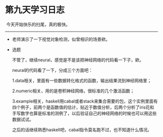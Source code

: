 # 第九天学习日志

​	今天开始快乐的扫尾，真的极快。

---

* 老师演示了一下视觉对象检测，似曾相识的场景欸。

* 选题

   不管了，继续neural，感觉是不是该把神经网络的代码看一下子，欸。
   
   neural的代码看了一下，分成三个方面吧：
   
   1.data相关，里面有一些数据转化格式的函数，输出结果流到神经网络里；
   
   2.numeric相关，用的是卷积神经网络，很标准的几个激活函数；
   
   3.example相关，haskell用cabal或者stack来集合需要的包，这个实例里面有四个例子，前两个是函数值的估计，贴近于数值分析，后两个分析了iris花和手写数字也算是标准的测例了，以后验证自己的神经网络的时候也可以用这些数据试试。
   
   之后的话继续熟悉haskell吧，cabal指令莫名跑不过，也不知道什么情况。

